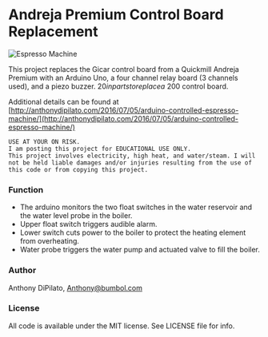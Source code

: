 # Andreja Premium Control Board Replacement 
![Espresso Machine](http://anthonydipilato.com/wp-content/uploads/2018/03/espresso.png)

This project replaces the Gicar control board from a Quickmill Andreja Premium with an Arduino Uno, a four channel relay board (3 channels used), and a piezo buzzer. $20 in parts to replace a ~$200 control board.

Additional details can be found at [http://anthonydipilato.com/2016/07/05/arduino-controlled-espresso-machine/](http://anthonydipilato.com/2016/07/05/arduino-controlled-espresso-machine/)

```
USE AT YOUR ON RISK.
I am posting this project for EDUCATIONAL USE ONLY.
This project involves electricity, high heat, and water/steam. I will not be held liable damages and/or injuries resulting from the use of this code or from copying this project.
```

### Function
- The arduino monitors the two float switches in the water reservoir and the water level probe in the boiler.
- Upper float switch triggers audible alarm.
- Lower switch cuts power to the boiler to protect the heating element from overheating.
- Water probe triggers the water pump and actuated valve to fill the boiler.

### Author
Anthony DiPilato, Anthony@bumbol.com

### License
All code is available under the MIT license. See LICENSE file for info.


   
